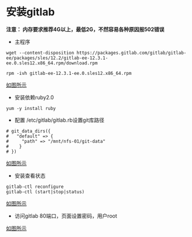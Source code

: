 # 安装gitlab
**注意： 内存要求推荐4G以上，最低2G，不然容易各种原因报502错误**
- 主程序
```
wget --content-disposition https://packages.gitlab.com/gitlab/gitlab-ee/packages/sles/12.2/gitlab-ee-12.3.1-ee.0.sles12.x86_64.rpm/download.rpm

rpm -ivh gitlab-ee-12.3.1-ee.0.sles12.x86_64.rpm
```
[如图所示](https://i.loli.net/2019/09/28/K1ktvVw26AuCpYO.png)
- 安装依赖ruby2.0
```
yum -y install ruby
```
- 配置 /etc/gitlab/gitlab.rb设置git库路径
```
# git_data_dirs({
#   "default" => {
#     "path" => "/mnt/nfs-01/git-data"
#    }
# })
```
[如图所示](https://i.loli.net/2019/09/28/3IA5zxHYat8bpNo.png)
- 安装查看状态
```
gitlab-ctl reconfigure
gitlab-ctl (start|stop|status)
```
[如图所示](https://i.loli.net/2019/09/28/ZYpcWCtsdgbX79q.png)
- 访问gitlab 80端口，页面设置密码，用户root

[如图所示](https://i.loli.net/2019/09/28/Yh4rDWu75eCMpdS.png)